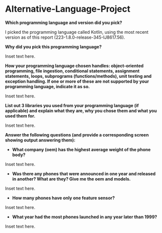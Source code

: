 # Alternative-Language-Project

**Which programming language and version did you pick?**

I picked the programming language called Kotlin, using the most recent version as of this report (223-1.8.0-release-345-IJ8617.56).

**Why did you pick this programming language?**

Inset text here.

**How your programming language chosen handles: object-oriented programming, file ingestion, conditional statements, assignment statements, loops, subprograms (functions/methods), unit testing and exception handling. If one or more of these are not supported by your programming language, indicate it as so.**

Inset text here.

**List out 3 libraries you used from your programming language (if applicable) and explain what they are, why you chose them and what you used them for.**

Inset text here.

**Answer the following questions (and provide a corresponding screen showing output answering them):**

* **What company (oem) has the highest average weight of the phone body?**

Inset text here.

* **Was there any phones that were announced in one year and released in another? What are they? Give me the oem and models.**

Inset text here.

* **How many phones have only one feature sensor?**

Inset text here.

* **What year had the most phones launched in any year later than 1999?**

Inset text here.